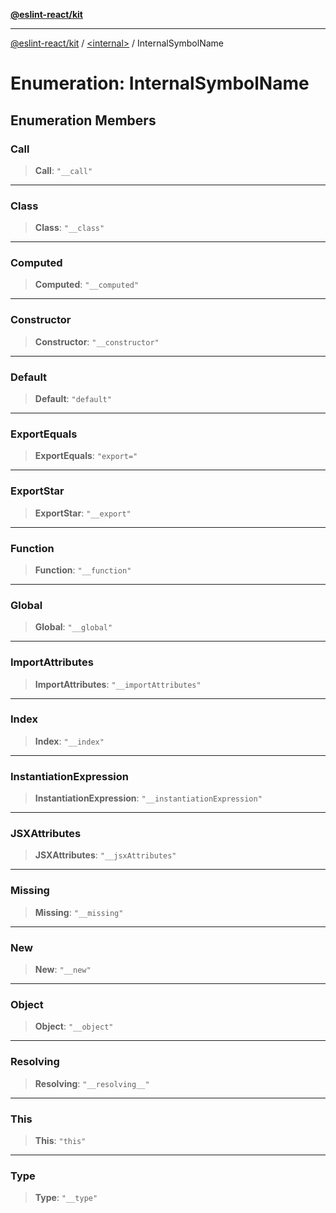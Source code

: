 [**@eslint-react/kit**](../../README.md)

***

[@eslint-react/kit](../../README.md) / [\<internal\>](../README.md) / InternalSymbolName

# Enumeration: InternalSymbolName

## Enumeration Members

### Call

> **Call**: `"__call"`

***

### Class

> **Class**: `"__class"`

***

### Computed

> **Computed**: `"__computed"`

***

### Constructor

> **Constructor**: `"__constructor"`

***

### Default

> **Default**: `"default"`

***

### ExportEquals

> **ExportEquals**: `"export="`

***

### ExportStar

> **ExportStar**: `"__export"`

***

### Function

> **Function**: `"__function"`

***

### Global

> **Global**: `"__global"`

***

### ImportAttributes

> **ImportAttributes**: `"__importAttributes"`

***

### Index

> **Index**: `"__index"`

***

### InstantiationExpression

> **InstantiationExpression**: `"__instantiationExpression"`

***

### JSXAttributes

> **JSXAttributes**: `"__jsxAttributes"`

***

### Missing

> **Missing**: `"__missing"`

***

### New

> **New**: `"__new"`

***

### Object

> **Object**: `"__object"`

***

### Resolving

> **Resolving**: `"__resolving__"`

***

### This

> **This**: `"this"`

***

### Type

> **Type**: `"__type"`
